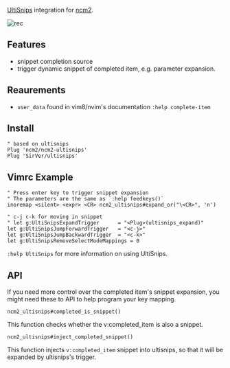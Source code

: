 [UltiSnips](https://github.com/SirVer/ultisnips) integration for
[ncm2](https://github.com/ncm2/ncm2).

![rec](https://user-images.githubusercontent.com/4538941/42503042-2b7da088-846a-11e8-837d-17432a444d97.gif)

## Features

- snippet completion source
- trigger dynamic snippet of completed item, e.g. parameter expansion.

## Reaurements

- `user_data` found in vim8/nvim's documentation `:help complete-item`

## Install

```vim
" based on ultisnips
Plug 'ncm2/ncm2-ultisnips'
Plug 'SirVer/ultisnips'
```

## Vimrc Example

```vim
" Press enter key to trigger snippet expansion
" The parameters are the same as `:help feedkeys()`
inoremap <silent> <expr> <CR> ncm2_ultisnips#expand_or("\<CR>", 'n')

" c-j c-k for moving in snippet
" let g:UltiSnipsExpandTrigger		= "<Plug>(ultisnips_expand)"
let g:UltiSnipsJumpForwardTrigger	= "<c-j>"
let g:UltiSnipsJumpBackwardTrigger	= "<c-k>"
let g:UltiSnipsRemoveSelectModeMappings = 0
```

`:help UltiSnips` for more information on using UltiSnips.

## API

If you need more control over the completed item's snippet expansion, you
might need these to API to help program your key mapping.

`ncm2_ultisnips#completed_is_snippet()`

This function checks whether the v:completed_item is also a snippet.

`ncm2_ultisnips#inject_completed_snippet()`

This function injects `v:completed_item` snippet into ultisnips, so that it
will be expanded by ultisnips's trigger.
